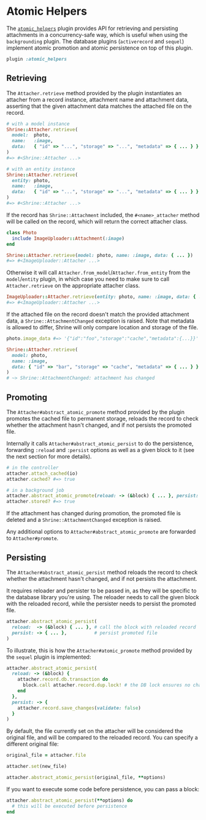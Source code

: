 # Atomic Helpers

The [`atomic_helpers`][atomic_helpers] plugin provides API for retrieving and
persisting attachments in a concurrency-safe way, which is useful when using
the `backgrounding` plugin. The database plugins (`activerecord` and `sequel`)
implement atomic promotion and atomic persistence on top of this plugin.

```rb
plugin :atomic_helpers
```

## Retrieving

The `Attacher.retrieve` method provided by the plugin instantiates an attacher
from a record instance, attachment name and attachment data, asserting that the
given attachment data matches the attached file on the record.

```rb
# with a model instance
Shrine::Attacher.retrieve(
  model:  photo,
  name:   :image,
  data:   { "id" => "...", "storage" => "...", "metadata" => { ... } },
)
#=> #<Shrine::Attacher ...>

# with an entity instance
Shrine::Attacher.retrieve(
  entity: photo,
  name:   :image,
  data:   { "id" => "...", "storage" => "...", "metadata" => { ... } },
)
#=> #<Shrine::Attacher ...>
```

If the record has `Shrine::Attachment` included, the `#<name>_attacher` method
will be called on the record, which will return the correct attacher class.

```rb
class Photo
  include ImageUploader::Attachment(:image)
end
```
```rb
Shrine::Attacher.retrieve(model: photo, name: :image, data: { ... })
#=> #<ImageUploader::Attacher ...>
```

Otherwise it will call `Attacher.from_model`/`Attacher.from_entity` from the
`model`/`entity` plugin, in which case you need to make sure to call
`Attacher.retrieve` on the appropriate attacher class.

```rb
ImageUploader::Attacher.retrieve(entity: photo, name: :image, data: { ... })
#=> #<ImageUploader::Attacher ...>
```

If the attached file on the record doesn't match the provided attachment data,
a `Shrine::AttachmentChanged` exception is raised. Note that metadata is
allowed to differ, Shrine will only compare location and storage of the file.

```rb
photo.image_data #=> '{"id":"foo","storage":"cache","metadata":{...}}'

Shrine::Attacher.retrieve(
  model: photo,
  name: :image,
  data: { "id" => "bar", "storage" => "cache", "metadata" => { ... } },
)
# ~> Shrine::AttachmentChanged: attachment has changed
```

## Promoting

The `Attacher#abstract_atomic_promote` method provided by the plugin promotes
the cached file to permanent storage, reloads the record to check whether the
attachment hasn't changed, and if not persists the promoted file.

Internally it calls `Attacher#abstract_atomic_persist` to do the persistence,
forwarding `:reload` and `:persist` options as well as a given block to it (see
the next section for more details).

```rb
# in the controller
attacher.attach_cached(io)
attacher.cached? #=> true
```
```rb
# in a background job
attacher.abstract_atomic_promote(reload: -> (&block) { ... }, persist: -> { ... })
attacher.stored? #=> true
```

If the attachment has changed during promotion, the promoted file is deleted and
a `Shrine::AttachmentChanged` exception is raised.

Any additional options to `Attacher#abstract_atomic_promote` are forwarded to
`Attacher#promote`.

## Persisting

The `Attacher#abstract_atomic_persist` method reloads the record to check
whether the attachment hasn't changed, and if not persists the attachment.

It requires reloader and persister to be passed in, as they will be specific to
the database library you're using. The reloader needs to call the given block
with the reloaded record, while the persister needs to persist the promoted
file.

```rb
attacher.abstract_atomic_persist(
  reload:  -> (&block) { ... }, # call the block with reloaded record
  persist: -> { ... },          # persist promoted file
)
```

To illustrate, this is how the `Attacher#atomic_promote` method provided by the
`sequel` plugin is implemented:

```rb
attacher.abstract_atomic_persist(
  reload: -> (&block) {
    attacher.record.db.transaction do
      block.call attacher.record.dup.lock! # the DB lock ensures no changes
    end
  },
  persist: -> {
    attacher.record.save_changes(validate: false)
  }
)
```

By default, the file currently set on the attacher will be considered the
original file, and will be compared to the reloaded record. You can specify a
different original file:

```rb
original_file = attacher.file

attacher.set(new_file)

attacher.abstract_atomic_persist(original_file, **options)
```

If you want to execute some code before persistence, you can pass a block:

```rb
attacher.abstract_atomic_persist(**options) do
  # this will be executed before persistence
end
```

[atomic_helpers]: /lib/shrine/plugins/atomic_helpers.rb
